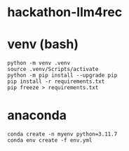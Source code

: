 # hackathon-llm4rec

# venv (bash)
```
python -m venv .venv
source .venv/Scripts/activate
python -m pip install --upgrade pip
pip install -r requirements.txt
pip freeze > requirements.txt
```

# anaconda
```
conda create -n myenv python=3.11.7
conda env create -f env.yml
```
